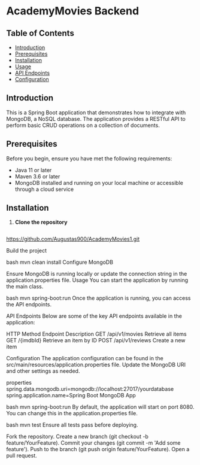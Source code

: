 # AcademyMovies Backend

## Table of Contents
- [Introduction](#introduction)
- [Prerequisites](#prerequisites)
- [Installation](#installation)
- [Usage](#usage)
- [API Endpoints](#api-endpoints)
- [Configuration](#configuration)


## Introduction
This is a Spring Boot application that demonstrates how to integrate with MongoDB, a NoSQL database. The application provides a RESTful API to perform basic CRUD operations on a collection of documents. 

## Prerequisites
Before you begin, ensure you have met the following requirements:
- Java 11 or later
- Maven 3.6 or later
- MongoDB installed and running on your local machine or accessible through a cloud service

## Installation
1. **Clone the repository**
   ```bash
 https://github.com/Augustas900/AcademyMovies1.git

Build the project

bash
mvn clean install
Configure MongoDB

Ensure MongoDB is running locally or update the connection string in the application.properties file.
Usage
You can start the application by running the main class.

bash
mvn spring-boot:run
Once the application is running, you can access the API endpoints.

API Endpoints
Below are some of the key API endpoints available in the application:

HTTP Method	Endpoint	Description
GET	/api/v1/movies	Retrieve all items
GET	/{imdbId}	Retrieve an item by ID
POST	/api/v1/reviews	Create a new item

Configuration
The application configuration can be found in the src/main/resources/application.properties file. Update the MongoDB URI and other settings as needed.

properties
spring.data.mongodb.uri=mongodb://localhost:27017/yourdatabase
spring.application.name=Spring Boot MongoDB App


bash
mvn spring-boot:run
By default, the application will start on port 8080. You can change this in the application.properties file.


bash
mvn test
Ensure all tests pass before deploying.


Fork the repository.
Create a new branch (git checkout -b feature/YourFeature).
Commit your changes (git commit -m 'Add some feature').
Push to the branch (git push origin feature/YourFeature).
Open a pull request.
